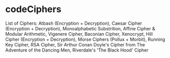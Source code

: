 # codeCiphers
List of Ciphers:
  Atbash (Encryption + Decryption), 
  Caesar Cipher (Encryption + Decryption),
  Monoalphabetic Substrition,
  Affine Cipher & Modular Arithmetic,
  Vigenere Cipher,
  Baconian Cipher,
  Xenocrypt,
  Hill Cipher (Encryption + Decryption),
  Morse Ciphers (Pollux + Morbit),
  Running Key Cipher,
  RSA Cipher,
  Sir Arthur Conan Doyle's Cipher from The Adventure of the Dancing Men,
  Riverdale's 'The Black Hood' Cipher
